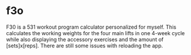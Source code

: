 f3o
===
F30 is a 531 workout program calculator personalized for myself. This calculates the working weights for the four main lifts
in one 4-week cycle while also displaying the accessory exercises and the amount of [sets]x[reps].
There are still some issues with reloading the app.
